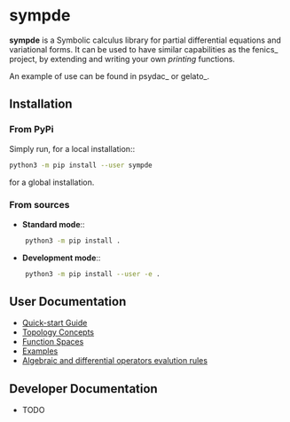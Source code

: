 # sympde

**sympde** is a Symbolic calculus library for partial differential equations and variational forms. It can be used to have similar capabilities as the fenics_ project, by extending and writing your own *printing* functions.

An example of use can be found in psydac_ or gelato_. 

## Installation

### From PyPi
Simply run, for a local installation::

```sh
python3 -m pip install --user sympde 
```

for a global installation.

### From sources

- **Standard mode**::

```sh
    python3 -m pip install .
```

- **Development mode**::

```sh
    python3 -m pip install --user -e .
```

## User Documentation

- [Quick-start Guide](https://github.com/pyccel/sympde/blob/devel-documentation/docs/quickstart.md)
- [Topology Concepts](https://github.com/pyccel/sympde/blob/devel-documentation/docs/topology.md)
- [Function Spaces](https://github.com/pyccel/sympde/blob/devel-documentation/docs/space.md)
- [Examples](https://github.com/pyccel/sympde/blob/devel-documentation/docs/examples.md)
- [Algebraic and differential operators evalution rules](https://github.com/pyccel/sympde/blob/devel-documentation/docs/rules.md)

## Developer Documentation

- TODO
